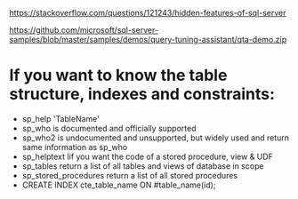 https://stackoverflow.com/questions/121243/hidden-features-of-sql-server

https://github.com/microsoft/sql-server-samples/blob/master/samples/demos/query-tuning-assistant/qta-demo.zip

# If you want to know the table structure, indexes and constraints:

* sp_help 'TableName'
* sp_who is documented and officially supported
* sp_who2 is undocumented and unsupported, but widely used and return same information as sp_who
* sp_helptext Iif you want the code of a stored procedure, view & UDF
* sp_tables return a list of all tables and views of database in scope
* sp_stored_procedures return a list of all stored procedures
* CREATE INDEX cte_table_name ON #table_name(id);
